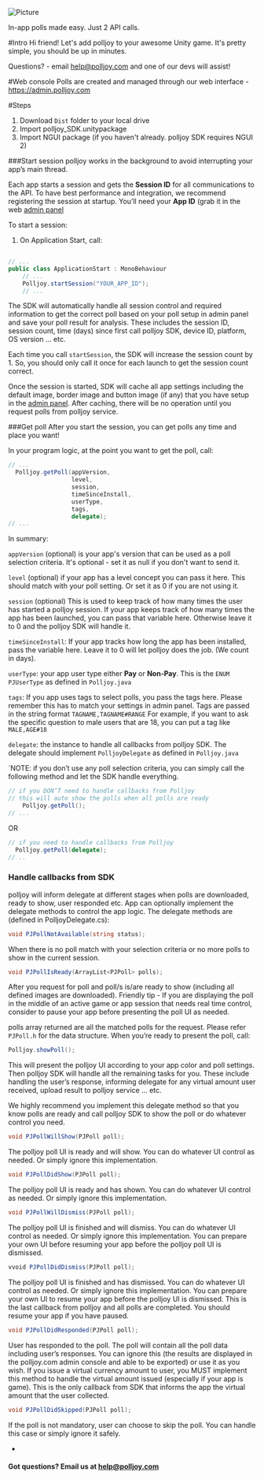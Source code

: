 ![Picture](http://www.polljoy.com/assets/images/logo/polljoy-logo-github.png)

In-app polls made easy. Just 2 API calls.


#Intro
Hi friend! Let's add polljoy to your awesome Unity game. It's pretty simple, you should be up in minutes.

Questions? - email help@polljoy.com and one of our devs will assist!

#Web console
Polls are created and managed through our web interface - https://admin.polljoy.com

#Steps
1. Download `Dist` folder to your local drive
2. Import polljoy_SDK.unitypackage
3. Import NGUI package (if you haven't already. polljoy SDK requires NGUI 2)

###Start session 
polljoy works in the background to avoid interrupting your app’s main thread.

Each app starts a session and gets the **Session ID** for all communications to the API. To have best performance and integration, we recommend registering the session at startup. You’ll need your **App ID** (grab it in the web [admin panel](https://admin.polljoy.com/applications/app)

 To start a session:
 1. On Application Start, call:

 ``` c#

 // ...
 public class ApplicationStart : MonoBehaviour
     // ...
     Polljoy.startSession("YOUR_APP_ID");
     // ...

 ```

The SDK will automatically handle all session control and required information to get the correct poll based on your poll setup in admin panel and save your poll result for analysis. These includes the session ID, session count, time (days) since first call polljoy SDK, device ID, platform, OS version … etc.

Each time you call `startSession`, the SDK will increase the session count by 1. So, you should only call it once for each launch to get the session count correct.

Once the session is started, SDK will cache all app settings including the default image, border image and button image (if any) that you have setup in the [admin panel](https://admin.polljoy.com). After caching, there will be no operation until you request polls from polljoy service.

###Get poll
After you start the session, you can get polls any time and place you want!

In your program logic, at the point you want to get the poll, call:

 ``` c#
 // ...
   Polljoy.getPoll(appVersion,
                   level,
                   session,
                   timeSinceInstall,
                   userType,
                   tags,
                   delegate);
 // ...
 ```

In summary:

`appVersion` (optional) is your app's version that can be used as a poll selection criteria. It's optional - set it as null if you don't want to send it.

`level` (optional) if your app has a level concept you can pass it here. This should match with your poll setting. Or set it as 0 if you are not using it.

`session` (optional) This is used to keep track of how many times the user has started a polljoy session. If your app keeps track of how many times the app has been launched, you can pass that variable here. Otherwise leave it to 0 and the polljoy SDK will handle it.

`timeSinceInstall`: If your app tracks how long the app has been installed, pass the variable here. Leave it to 0 will let polljoy does the job. (We count in days).

`userType`: your app user type either **Pay** or **Non-Pay**. This is the `ENUM PJUserType` as defined in `Polljoy.java`

`tags`: If you app uses tags to select polls, you pass the tags here. Please remember this has to match your settings in admin panel. Tags are passed in the string format `TAGNAME,TAGNAME#RANGE` For example, if you want to ask the specific question to male users that are 18, you can put a tag like `MALE,AGE#18`

`delegate`: the instance to handle all callbacks from polljoy SDK. The delegate should implement `PolljoyDelegate` as defined in `Polljoy.java`

`NOTE: if you don’t use any poll selection criteria, you can simply call the following method and let the SDK handle everything.

  ``` c#
  // if you DON’T need to handle callbacks from Polljoy
  // this will auto show the polls when all polls are ready
      Polljoy.getPoll();
  // ...
  ```
  OR
  ``` c#
  // if you need to handle callbacks from Polljoy
    Polljoy.getPoll(delegate);
  // ..
  ```

### Handle callbacks from SDK

polljoy will inform delegate at different stages when polls are downloaded, ready to show, user responded etc. App can optionally implement the delegate methods to control the app logic. The delegate methods are (defined in PolljoyDelegate.cs):


 ``` c#
 void PJPollNotAvailable(string status);
 ```

When there is no poll match with your selection criteria or no more polls to show in the current session.

 ``` c#
 void PJPollIsReady(ArrayList<PJPoll> polls);
 ```

After you request for poll and poll/s is/are ready to show (including all defined images are downloaded). Friendly tip - If you are displaying the poll in the middle of an active game or app session that needs real time control, consider to pause your app before presenting the poll UI as needed.

polls array returned are all the matched polls for the request. Please refer `PJPoll.h` for the data structure.
When you’re ready to present the poll, call:

 ``` c#
 Polljoy.showPoll();
 ```

This will present the polljoy UI according to your app color and poll settings. Then polljoy SDK will handle all the remaining tasks for you. These include handling the user’s response, informing delegate for any virtual amount user received, upload result to polljoy service … etc.

We highly recommend you implement this delegate method so that you know polls are ready and call polljoy SDK to show the poll or do whatever control you need.

 ``` c#
 void PJPollWillShow(PJPoll poll);
 ```

The polljoy poll UI is ready and will show. You can do whatever UI control as needed. Or simply ignore this implementation.

 ``` c#
 void PJPollDidShow(PJPoll poll);
 ```

The polljoy poll UI is ready and has shown. You can do whatever UI control as needed. Or simply ignore this implementation.

 ``` c#
 void PJPollWillDismiss(PJPoll poll);
 ```

The polljoy poll UI is finished and will dismiss. You can do whatever UI control as needed. Or simply ignore this implementation. You can prepare your own UI before resuming your app before the polljoy poll UI is dismissed.

 ``` c#
 vvoid PJPollDidDismiss(PJPoll poll);
 ```

The polljoy poll UI is finished and has dismissed. You can do whatever UI control as needed. Or simply ignore this implementation. You can prepare your own UI to resume your app before the polljoy UI is dismissed. This is the last callback from polljoy and all polls are completed. You should resume your app if you have paused.

 ``` c#
 void PJPollDidResponded(PJPoll poll);
 ```

User has responded to the poll. The poll will contain all the poll data including user’s responses. You can ignore this (the results are displayed in the polljoy.com admin console and able to be exported) or use it as you wish.
If you issue a virtual currency amount to user, you MUST implement this method to handle the virtual amount issued (especially if your app is game). This is the only callback from SDK that informs the app the virtual amount that the user collected.

 ``` c#
 void PJPollDidSkipped(PJPoll poll);
 ```

 If the poll is not mandatory, user can choose to skip the poll. You can handle this case or simply ignore it safely.

-
#### Got questions? Email us at help@polljoy.com
